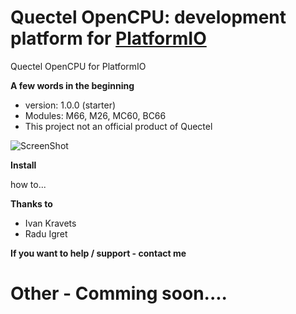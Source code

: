 # Quectel OpenCPU: development platform for [PlatformIO](http://platformio.org)
Quectel OpenCPU for PlatformIO


**A few words in the beginning**
* version: 1.0.0 (starter)
* Modules: M66, M26, MC60, BC66
* This project not an official product of Quectel


![ScreenShot](https://raw.githubusercontent.com/Wiz-IO/platform-opencpu/master/images/screenshot.png) 


**Install**

how to...


**Thanks to**

* Ivan Kravets
* Radu Igret


**If you want to help / support - contact me**

# Other - Comming soon....